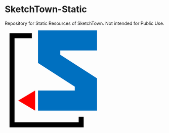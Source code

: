 # SketchTown-Static
Repository for Static Resources of SketchTown. Not intended for Public Use.

<svg xmlns:dc="http://purl.org/dc/elements/1.1/" xmlns:cc="http://creativecommons.org/ns#" xmlns:rdf="http://www.w3.org/1999/02/22-rdf-syntax-ns#" xmlns:svg="http://www.w3.org/2000/svg" xmlns="http://www.w3.org/2000/svg" viewBox="57.732540130615234 47.40890884399414 191.20103454589844 211.84884643554688" height="306.66666" width="306.66666" xml:space="preserve" id="svg2" version="1.1"><metadata id="metadata8"><rdf:rdf><cc:work rdf:about=""><dc:format>image/svg+xml</dc:format><dc:type rdf:resource="http://purl.org/dc/dcmitype/StillImage"></dc:type></cc:work></rdf:rdf></metadata><defs id="defs6"></defs><g transform="matrix(1.3333333,0,0,-1.3333333,0,306.66667)" id="g10"><g transform="translate(156.5674,52.8857)" id="g12"><path id="path14" style="fill:#000000;fill-opacity:1;fill-rule:nonzero;stroke:none" d="m 0,0 v -9.126 h -105.064 v 137.915 h 28.37 v 8.203 h -36.574 v -4.101 -4.102 -137.915 -8.203 h 8.204 H 0 8.203 V -9.126 0 Z"></path></g><g transform="translate(186.7002,161.5063)" id="g16"><path id="path18" style="fill:#0070c0;fill-opacity:1;fill-rule:nonzero;stroke:none" d="M 0,0 V 32.937 H -96.774 V 21.955 16.468 0 -19.082 -20.457 l 60.317,-38.773 v -6.401 H -96.774 V -98.568 H 0 v 15.903 7.845 9.189 19.799 0.092 L -60.317,-6.967 V 0 Z"></path></g><g transform="translate(57.5698,79.4072)" id="g20"><path id="path22" style="fill:#ff0000;fill-opacity:1;fill-rule:nonzero;stroke:none" d="M 0,0 27.647,-16.469 V 0 16.468 Z"></path></g></g></svg>